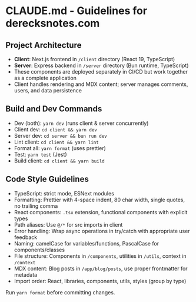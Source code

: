# CLAUDE.md - Guidelines for derecksnotes.com

## Project Architecture
- **Client**: Next.js frontend in `/client` directory (React 19, TypeScript)
- **Server**: Express backend in `/server` directory (Bun runtime, TypeScript)
- These components are deployed separately in CI/CD but work together as a complete application
- Client handles rendering and MDX content; server manages comments, users, and data persistence

## Build and Dev Commands
- Dev (both): `yarn dev` (runs client & server concurrently)
- Client dev: `cd client && yarn dev`  
- Server dev: `cd server && bun run dev`
- Lint client: `cd client && yarn lint`
- Format all: `yarn format` (uses prettier)
- Test: `yarn test` (Jest)
- Build client: `cd client && yarn build`

## Code Style Guidelines
- TypeScript: strict mode, ESNext modules
- Formatting: Prettier with 4-space indent, 80 char width, single quotes, no trailing comma
- React components: `.tsx` extension, functional components with explicit types
- Path aliases: Use `@/*` for src imports in client
- Error handling: Wrap async operations in try/catch with appropriate user feedback
- Naming: camelCase for variables/functions, PascalCase for components/classes
- File structure: Components in `/components`, utilities in `/utils`, context in `/context`
- MDX content: Blog posts in `/app/blog/posts`, use proper frontmatter for metadata
- Import order: React, libraries, components, utils, styles (group by type)

Run `yarn format` before committing changes.
